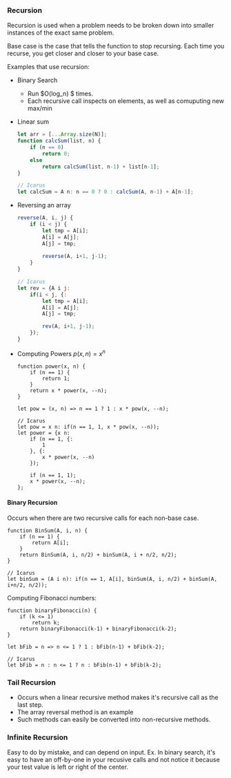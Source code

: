 ### Recursion

Recursion is used when a problem needs to be broken down into smaller instances of the exact same problem. 

Base case is the case that tells the function to stop recursing. Each time you recurse, you get closer and closer to your base case. 

Examples that use recursion:
- Binary Search
    - Run $O(log_n) $ times.
    - Each recursive call inspects on elements, as well as comuputing new max/min
- Linear sum
    ``` JavaScript
    let arr = [...Array.size(N)];
    function calcSum(list, n) {
        if (n == 0) 
            return 0;
        else 
            return calcSum(list, n-1) + list[n-1];
    }
    
    // Icarus
    let calcSum = A n: n == 0 ? 0 : calcSum(A, n-1) + A[n-1]; 
    ```

- Reversing an array
    ```JavaScript
    reverse(A, i, j) {
        if (i < j) {
            let tmp = A[i];
            A[i] = A[j];
            A[j] = tmp;
            
            reverse(A, i+1, j-1);
        }
    }
    
    // Icarus
    let rev = {A i j:
        if(i < j, {:
            let tmp = A[i];
            A[i] = A[j];
            A[j] = tmp;

            rev(A, i+1, j-1);
        });
    }
    ```

- Computing Powers
    $p(x,n) = x^n$
    ```JS
    function power(x, n) {
        if (n == 1) {
            return 1;
        }
        return x * power(x, --n);
    }

    let pow = (x, n) => n == 1 ? 1 : x * pow(x, --n);
    
    // Icarus
    let pow = x n: if(n == 1, 1, x * pow(x, --n));
    let power = {x n:
        if (n == 1, {:
            1
        }, {:
            x * power(x, --n)
        });

        if (n == 1, 1);
        x * power(x, --n);
    };
    ```

#### Binary Recursion
Occurs when there are two recursive calls for each non-base case. 

```JS
function BinSum(A, i, n) {
    if (n == 1) {
        return A[i];
    }
    return BinSum(A, i, n/2) + binSum(A, i + n/2, n/2);
}

// Icarus
let binSum = (A i n): if(n == 1, A[i], binSum(A, i, n/2) + binSum(A, i+n/2, n/2));
```

Computing Fibonacci numbers:
```JS
function binaryFibonacci(n) {
    if (k <= 1)
        return k;
    return binaryFibonacci(k-1) + binaryFibonacci(k-2);
}

let bFib = n => n <= 1 ? 1 : bFib(n-1) + bFib(k-2);

// Icarus
let bFib = n : n <= 1 ? n : bFib(n-1) + bFib(k-2);
```

### Tail Recursion
- Occurs when a linear recursive method makes it's recursive call as the last step.
- The array reversal method is an example
- Such methods can easily be converted into non-recursive methods. 

### Infinite Recursion
Easy to do by mistake, and can depend on input. 
Ex. In binary search, it's easy to have an off-by-one in your recusive calls and not notice it because your test value is left or right of the center. 

